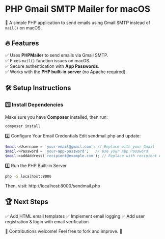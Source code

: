 # PHP Gmail SMTP Mailer for macOS  

🚀 A simple PHP application to send emails using Gmail SMTP instead of `mail()` on macOS.  

## 🔥 Features  
✅ Uses **PHPMailer** to send emails via Gmail SMTP.  
✅ Fixes `mail()` function issues on macOS.  
✅ Secure authentication with **App Passwords**.  
✅ Works with the **PHP built-in server** (no Apache required).  

## 🛠️ Setup Instructions  

### 1️⃣ Install Dependencies  
Make sure you have **Composer** installed, then run:  
```bash
composer install
```

2️⃣ Configure Your Email Credentials
Edit sendmail.php and update:

```php
$mail->Username = 'your-email@gmail.com'; // Replace with your Gmail  
$mail->Password = 'your-app-password';   // Use your App Password  
$mail->addAddress('recipient@example.com'); // Replace with recipient email
```

3️⃣ Run the PHP Built-in Server
```bash
php -S localhost:8000
```
Then, visit: http://localhost:8000/sendmail.php

## 🏆 Next Steps
✅ Add HTML email templates
✅ Implement email logging
✅ Add user registration & login with email verification

🔗 Contributions welcome! Feel free to fork and improve. 🚀
